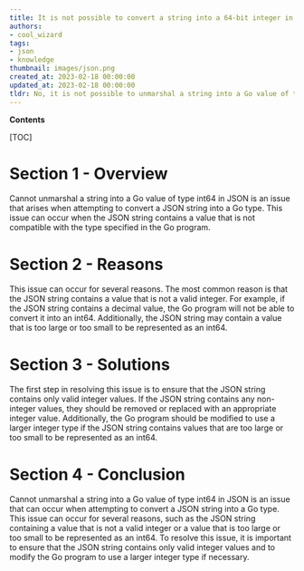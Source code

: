 ```yaml
---
title: It is not possible to convert a string into a 64-bit integer in go
authors:
- cool_wizard
tags:
- json
- knowledge
thumbnail: images/json.png
created_at: 2023-02-18 00:00:00
updated_at: 2023-02-18 00:00:00
tldr: No, it is not possible to unmarshal a string into a Go value of type int64 in JSON.
---
```


**Contents**

[TOC]

# Section 1 - Overview
Cannot unmarshal a string into a Go value of type int64 in JSON is an issue that arises when attempting to convert a JSON string into a Go type. This issue can occur when the JSON string contains a value that is not compatible with the type specified in the Go program.

# Section 2 - Reasons
This issue can occur for several reasons. The most common reason is that the JSON string contains a value that is not a valid integer. For example, if the JSON string contains a decimal value, the Go program will not be able to convert it into an int64. Additionally, the JSON string may contain a value that is too large or too small to be represented as an int64.

# Section 3 - Solutions
The first step in resolving this issue is to ensure that the JSON string contains only valid integer values. If the JSON string contains any non-integer values, they should be removed or replaced with an appropriate integer value. Additionally, the Go program should be modified to use a larger integer type if the JSON string contains values that are too large or too small to be represented as an int64.

# Section 4 - Conclusion
Cannot unmarshal a string into a Go value of type int64 in JSON is an issue that can occur when attempting to convert a JSON string into a Go type. This issue can occur for several reasons, such as the JSON string containing a value that is not a valid integer or a value that is too large or too small to be represented as an int64. To resolve this issue, it is important to ensure that the JSON string contains only valid integer values and to modify the Go program to use a larger integer type if necessary.
